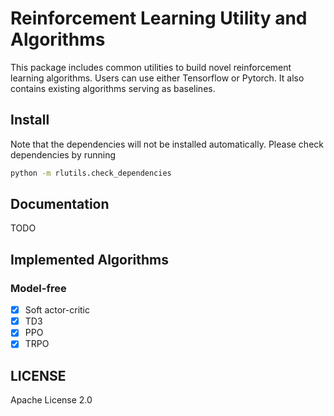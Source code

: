 # Reinforcement Learning Utility and Algorithms

This package includes common utilities to build novel reinforcement learning algorithms. Users can use either Tensorflow
or Pytorch. It also contains existing algorithms serving as baselines.

## Install

Note that the dependencies will not be installed automatically. Please check dependencies by running

```bash
python -m rlutils.check_dependencies
```

## Documentation

TODO

## Implemented Algorithms
### Model-free
* [x] Soft actor-critic
* [x] TD3
* [x] PPO
* [x] TRPO

## LICENSE

Apache License 2.0